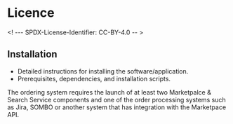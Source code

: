 # Licence

<! --- SPDX-License-Identifier: CC-BY-4.0  -- >

## Installation

- Detailed instructions for installing the software/application.
- Prerequisites, dependencies, and installation scripts.

The ordering system requires the launch of at least two Marketpalce & Search Service components and one of the order processing systems such as Jira, SOMBO or another system that has integration with the Marketpace API.
